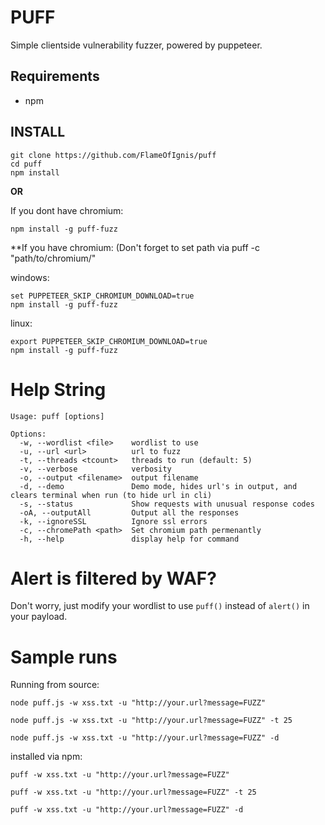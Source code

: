 # PUFF
Simple clientside vulnerability fuzzer, powered by puppeteer.

## Requirements
- npm

## INSTALL

```
git clone https://github.com/FlameOfIgnis/puff
cd puff
npm install
```

**OR**

If you dont have chromium:
```
npm install -g puff-fuzz
```

**If you have chromium: (Don't forget to set path via puff -c "path/to/chromium/"

windows:
```
set PUPPETEER_SKIP_CHROMIUM_DOWNLOAD=true
npm install -g puff-fuzz
```

linux:
```
export PUPPETEER_SKIP_CHROMIUM_DOWNLOAD=true
npm install -g puff-fuzz
```

# Help String

```
Usage: puff [options]

Options:
  -w, --wordlist <file>    wordlist to use
  -u, --url <url>          url to fuzz
  -t, --threads <tcount>   threads to run (default: 5)
  -v, --verbose            verbosity
  -o, --output <filename>  output filename
  -d, --demo               Demo mode, hides url's in output, and clears terminal when run (to hide url in cli)
  -s, --status             Show requests with unusual response codes
  -oA, --outputAll         Output all the responses
  -k, --ignoreSSL          Ignore ssl errors
  -c, --chromePath <path>  Set chromium path permenantly
  -h, --help               display help for command
```


# Alert is filtered by WAF?
Don't worry, just modify your wordlist to use `puff()`  instead of `alert()` in your payload.

# Sample runs


Running from source:
```
node puff.js -w xss.txt -u "http://your.url?message=FUZZ"

node puff.js -w xss.txt -u "http://your.url?message=FUZZ" -t 25

node puff.js -w xss.txt -u "http://your.url?message=FUZZ" -d
```

installed via npm:
```
puff -w xss.txt -u "http://your.url?message=FUZZ"

puff -w xss.txt -u "http://your.url?message=FUZZ" -t 25

puff -w xss.txt -u "http://your.url?message=FUZZ" -d
```
